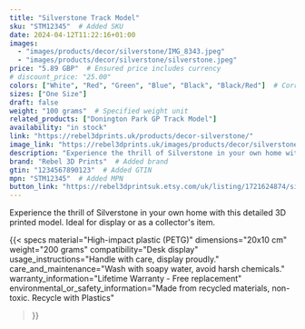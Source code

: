 ```yaml
---
title: "Silverstone Track Model"
sku: "STM12345"  # Added SKU
date: 2024-04-12T11:22:16+01:00
images:
  - "images/products/decor/silverstone/IMG_8343.jpeg"
  - "images/products/decor/silverstone/silverstone.jpeg"
price: "5.89 GBP"  # Ensured price includes currency
# discount_price: "25.00"
colors: ["White", "Red", "Green", "Blue", "Black", "Black/Red"]  # Corrected color formatting
sizes: ["One Size"]
draft: false
weight: "100 grams"  # Specified weight unit
related_products: ["Donington Park GP Track Model"]
availability: "in stock"
link: "https://rebel3dprints.uk/products/decor-silverstone/"
image_link: "https://rebel3dprints.uk/images/products/decor/silverstone/silverstone.jpeg"
description: "Experience the thrill of Silverstone in your own home with this detailed 3D printed model. Ideal for display or as a collector's item."
brand: "Rebel 3D Prints"  # Added brand
gtin: "1234567890123"  # Added GTIN
mpn: "STM12345"  # Added MPN
button_link: "https://rebel3dprintsuk.etsy.com/uk/listing/1721624874/silverstone-race-track-scale-model-with"
---
```

Experience the thrill of Silverstone in your own home with this detailed 3D printed model. Ideal for display or as a collector's item.

{{< specs
    material="High-impact plastic (PETG)"
    dimensions="20x10 cm"
    weight="200 grams"
    compatibility="Desk display"
    usage_instructions="Handle with care, display proudly."
    care_and_maintenance="Wash with soapy water, avoid harsh chemicals."
    warranty_information="Lifetime Warranty - Free replacement"
    environmental_or_safety_information="Made from recycled materials, non-toxic. Recycle with Plastics"
>}}
